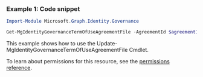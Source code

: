 ### Example 1: Code snippet

```powershellImport-Module Microsoft.Graph.Identity.Governance

Get-MgIdentityGovernanceTermOfUseAgreementFile -AgreementId $agreementId
```
This example shows how to use the Update-MgIdentityGovernanceTermOfUseAgreementFile Cmdlet.
To learn about permissions for this resource, see the [permissions reference](/graph/permissions-reference).

